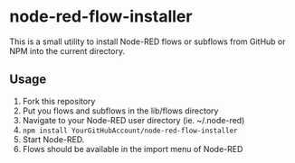 # node-red-flow-installer

This is a small utility to install Node-RED flows or subflows from GitHub or NPM into the current directory.

## Usage

1. Fork this repository
2. Put you flows and subflows in the lib/flows directory
3. Navigate to your Node-RED user directory (ie. ~/.node-red)
4. `npm install YourGitHubAccount/node-red-flow-installer`
5. Start Node-RED.
6. Flows should be available in the import menu of Node-RED
